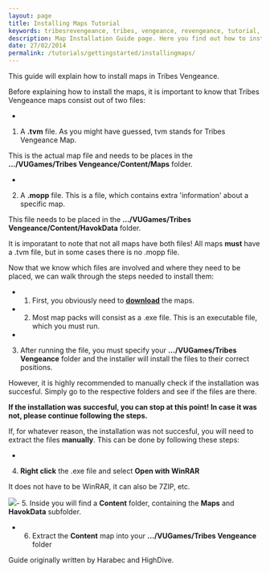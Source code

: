 ```yaml
---
layout: page
title: Installing Maps Tutorial
keywords: tribesrevengeance, tribes, vengeance, revengeance, tutorial, guide, install, map, manual, executable, unzip, tvm, mopp 
description: Map Installation Guide page. Here you find out how to install Tribes Vengeance maps!
date: 27/02/2014
permalink: /tutorials/gettingstarted/installingmaps/
---
```


This guide will explain how to install maps in Tribes Vengeance.

  

Before explaining how to install the maps, it is important to know that Tribes Vengeance maps consist out of two files:

- 

1. A **.tvm** file. As you might have guessed, tvm stands for Tribes Vengeance Map.

This is the actual map file and needs to be places in the **.../VUGames/Tribes Vengeance/Content/Maps** folder.

- 

2. A **.mopp** file. This is a file, which contains extra 'information' about a specific map.

This file needs to be placed in the **.../VUGames/Tribes Vengeance/Content/HavokData** folder.

It is imporatant to note that not all maps have both files! All maps **must** have a .tvm file, but in some cases there is no .mopp file.

  

Now that we know which files are involved and where they need to be placed, we can walk through the steps needed to install them:

- 1. First, you obviously need to **[download](/downloads/maps)** the maps.
- 2. Most map packs will consist as a .exe file. This is an executable file, which you must run.
- 

3. After running the file, you must specify your **.../VUGames/Tribes Vengeance** folder and the installer will install the files to their correct positions.

However, it is highly recommended to manually check if the installation was succesful. Simply go to the respective folders and see if the files are there.

**If the installation was succesful, you can stop at this point! In case it was not, please continue following the steps.**

  

If, for whatever reason, the installation was not succesful, you will need to extract the files **manually**. This can be done by following these steps:

  

- 

4. **Right click** the .exe file and select **Open with WinRAR**

It does not have to be WinRAR, it can also be 7ZIP, etc.

 ![](unzipmaps.jpg)- 5. Inside you will find a **Content** folder, containing the **Maps** and **HavokData** subfolder.
- 6. Extract the **Content** map into your **.../VUGames/Tribes Vengeance** folder
  
  

Guide originally written by Harabec and HighDive.
